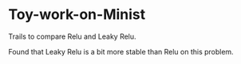 # Toy-work-on-Minist
Trails to compare Relu and Leaky Relu.

Found that Leaky Relu is a bit more stable than Relu on this problem.
